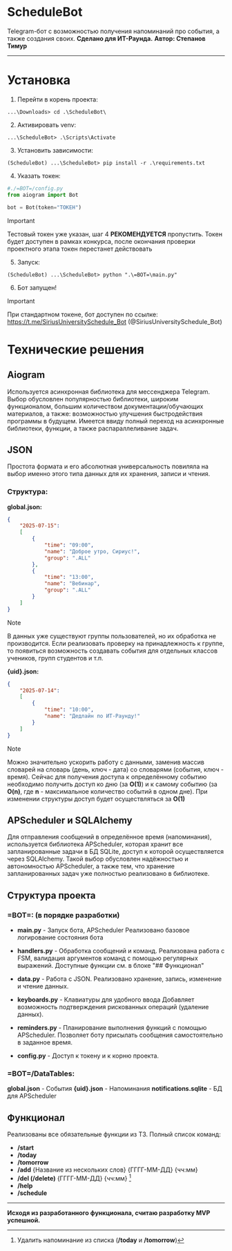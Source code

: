 # ScheduleBot
Telegram-бот с возможностью получения напоминаний про события, а также создания своих.
**Сделано для ИТ-Раунда.**
**Автор: Степанов Тимур**

---
# Установка
1) Перейти в корень проекта:
```shell
...\Downloads> cd .\ScheduleBot\
```

2) Активировать venv:
```shell
...\ScheduleBot> .\Scripts\Activate
```

3) Установить зависимости:
```shell
(ScheduleBot) ...\ScheduleBot> pip install -r .\requirements.txt
```

4) Указать токен:
```python
#./=BOT=/config.py
from aiogram import Bot

bot = Bot(token="ТОКЕН")
```

> [!IMPORTANT]
> Тестовый токен уже указан, шаг 4 **РЕКОМЕНДУЕТСЯ** пропустить.
> Токен будет доступен в рамках конкурса, после окончания проверки проектного этапа токен перестанет действовать

5) Запуск:
```shell
(ScheduleBot) ...\ScheduleBot> python ".\=BOT=\main.py"
```

6) Бот запущен!
> [!IMPORTANT]
> При стандартном токене, бот доступен по ссылке: https://t.me/SiriusUniversitySchedule_Bot (@SiriusUniversitySchedule_Bot)

# Технические решения
## Aiogram
Используется асинхронная библиотека для мессенджера Telegram.
Выбор обусловлен популярностью библиотеки, широким функционалом, большим количеством документации/обучающих материалов, а также: возможностью улучшения быстродействия программы в будущем.
Имеется ввиду полный переход на асинхронные библиотеки, функции, а также распараллеливание задач.

## JSON
Простота формата и его абсолютная универсальность повиляла на выбор именно этого типа данных для их хранения, записи и чтения.
### Структура: 
**global.json:**
```JSON
{
	"2025-07-15":
	[
		{
			"time": "09:00",
			"name": "Доброе утро, Сириус!",
			"group": ".ALL"
		},
		{
			"time": "13:00",
			"name": "Вебинар",
			"group": ".ALL"
		}
	]
}
```

> [!NOTE]
> В данных уже существуют группы пользователей, но их обработка не производится. Если реализовать проверку на принадлежность к группе, то появиться возможность создавать события для отдельных классов учеников, групп студентов и т.п.

**{uid}.json:**
```JSON
{
	"2025-07-14":
	[
		{
			"time": "10:00",
			"name": "Дедлайн по ИТ-Раунду!"
		}
	]
}
```

> [!NOTE]
> Можно значительно ускорить работу с данными, заменив массив словарей на словарь (день, ключ - дата) со словарями (события, ключ - время).
> Сейчас для получения доступа к определённому событию необходимо получить доступ ко дню (за **O(1)**) и к самому событию (за **O(n)**, где **n** - максимальное количество событий в одном дне). 
> При изменении структуры доступ будет осуществляться за **O(1)**

## APScheduler и SQLAlchemy
Для отправления сообщений в определённое время (напоминания), используется библиотека APScheduler, которая хранит все запланированные задачи в БД SQLite, доступ к которой осуществляется через SQLAlchemy.
Такой выбор обусловлен надёжностью и автономностью APScheduler, а также тем, что хранение запланированных задач уже полностью реализовано в библиотеке.

## Структура проекта
### =BOT=: (в порядке разработки)
- **main.py** - Запуск бота, APScheduler
Реализовано базовое логирование состояния бота

- **handlers.py** - Обработка сообщений и команд.
Реализована работа с FSM, валидация аргументов команд с помощью регулярных выражений.
Доступные функции см. в блоке "## Функционал"

- **data.py** - Работа с JSON.
Реализовано хранение, запись, изменение и чтение данных.

- **keyboards.py** - Клавиатуры для удобного ввода
Добавляет возможность подтверждения рискованных операций (удаление данных). 

- **reminders.py** - Планирование выполнения функций с помощью APScheduler.
Позволяет боту присылать сообщения самостоятельно в заданное время.

- **config.py** - Доступ к токену и к корню проекта.
### =BOT=/DataTables:
**global.json** - События
**{uid}.json** - Напоминания
**notifications.sqlite** - БД для APScheduler
## Функционал
Реализованы все обязательные функции из ТЗ.
Полный список команд:
- **/start**
- **/today**
- **/tomorrow**
- **/add** {Название из нескольких слов} {ГГГГ-ММ-ДД} {чч:мм} 
- **/del (/delete)** {ГГГГ-ММ-ДД} {чч:мм} [^1]
- **/help**
- **/schedule**

[^1]: Удалить напоминание из списка (**/today** и **/tomorrow**)


---
**Исходя из разработанного функционала, считаю разработку MVP успешной.**
